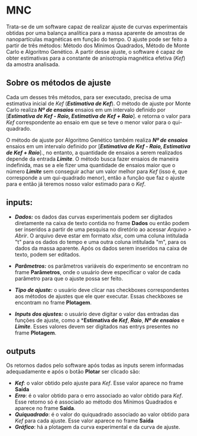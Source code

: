 # MNC
Trata-se de um software capaz de realizar ajuste de curvas experimentais obtidas por uma balança analítica para a massa aparente de amostras de nanopartículas magnéticas em função do tempo. O ajuste pode ser feito a partir de três métodos: Método dos Mínimos Quadrados, Método de Monte Carlo e Algoritmo Genético. A partir desse ajuste, o software é capaz de obter estimativas para a constante de anisotropia magnética efetiva (*Kef*) da amostra analisada.

## Sobre os métodos de ajuste
Cada um desses três métodos, para ser executado, precisa de uma estimativa inicial de *Kef* (***Estimativa de Kef***).
O método de ajuste por Monte Carlo realiza ***Nº de ensaios*** ensaios em um intervalo definido por [***Estimativa de Kef - Raio, Estimativa de Kef + Raio***]. e retorna o valor para *Kef* correspondente ao ensaio em que se teve o menor valor para o qui-quadrado.

O método de ajuste por Algoritmo Genético também realiza ***Nº de ensaios*** ensaios em um intervalo definido por [***Estimativa de Kef - Raio, Estimativa de Kef + Raio***]., no entanto, a quantidade de ensaios a serem realizados depende da entrada ***Limite***. O método busca fazer ensaios de maneira indefinida, mas se a ele fizer uma quantidade de ensaios maior que o número ***Limite*** sem conseguir achar um valor melhor para *Kef* (isso é, que corresponde a um qui-quadrado menor), então a função que faz o ajuste para e então já teremos nosso valor estimado para o *Kef*.

## inputs:
- ***Dados:*** os dados das curvas experimentais podem ser digitados diretamente na caixa de texto contida no frame **Dados** ou então podem ser inseridos a partir de uma pesquisa no diretório ao acessar *Arquivo > Abrir*. O arquivo deve estar em formato *xlsx*, com uma coluna intitulada "t" para os dados do tempo e uma outra coluna intitulada "m", para os dados da massa aparente. Após os dados serem inseridos na caixa de texto, podem ser editados.

- ***Parâmetros:*** os parâmetros variáveis do experimento se encontram no frame **Parâmetros**, onde o usuário deve especificar o valor de cada parâmetro para que o ajuste possa ser feito.

- ***Tipo de ajuste:*** o usuário deve clicar nas checkboxes correspondentes aos métodos de ajustes que ele quer executar. Essas checkboxes se encontram no frame **Plotagem**.

- ***Inputs dos ajustes:*** o usuário deve digitar o valor das entradas das funções de ajuste, como a ***Estimativa de *Kef***, ***Raio***, ***Nº de ensaios*** e ***Limite***. Esses valores devem ser digitados nas entrys presentes no frame **Plotagem**.

## outputs
Os retornos dados pelo software após todas as inputs serem informadas adequadamente e após o botão **Plotar** ser clicado são:
- ***Kef***: o valor obtido pelo ajuste para *Kef*. Esse valor aparece no frame **Saída**
- ***Erro***: é o valor obtido para o erro associado ao valor obtido para *Kef*. Esse retorno só é associado ao método dos Mínimos Quadrados e aparece no frame **Saída**.
- ***Quiquadrado***: é o valor do quiquadrado associado ao valor obtido para *Kef* para cada ajuste. Esse valor aparece no frame **Saída**
- ***Gráfico***: há a plotagem da curva experimental e da curva de ajuste.
